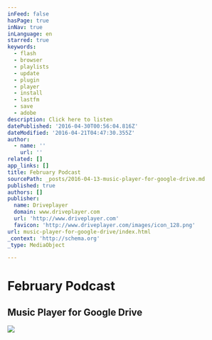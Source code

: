 ```yaml
---
inFeed: false
hasPage: true
inNav: true
inLanguage: en
starred: true
keywords:
  - flash
  - browser
  - playlists
  - update
  - plugin
  - player
  - install
  - lastfm
  - save
  - adobe
description: Click here to listen
datePublished: '2016-04-30T00:56:04.816Z'
dateModified: '2016-04-21T04:47:30.355Z'
author:
  - name: ''
    url: ''
related: []
app_links: []
title: February Podcast
sourcePath: _posts/2016-04-13-music-player-for-google-drive.md
published: true
authors: []
publisher:
  name: Driveplayer
  domain: www.driveplayer.com
  url: 'http://www.driveplayer.com'
  favicon: 'http://www.driveplayer.com/images/icon_128.png'
url: music-player-for-google-drive/index.html
_context: 'http://schema.org'
_type: MediaObject

---
```

# February Podcast

<article style=""><h1>Music Player for Google Drive</h1><img src="https://s3-us-west-2.amazonaws.com/the-grid-img/p/8b6b88b388baa4161fb1f7247bf58474df6b9a15.png" /></article>